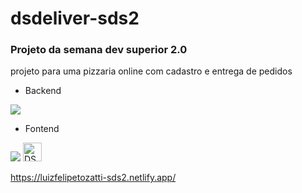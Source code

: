 # dsdeliver-sds2

### Projeto da semana dev superior 2.0

projeto para uma pizzaria online com cadastro e entrega de pedidos

- Backend
<img src="https://img.shields.io/static/v1?label=spring&message=framework&color=brightgreen&style=for-the-badge&logo=SPRING"/>

- Fontend
<img src="https://img.shields.io/static/v1?label=react&message=framework&color=blue&style=for-the-badge&logo=REACT"/>

<img src="https://d33wubrfki0l68.cloudfront.net/60073ff30c23040008260936/screenshot.png" alt="DSDelivery" width="30"/>

https://luizfelipetozatti-sds2.netlify.app/
